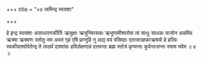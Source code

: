 +++
title = "०४ त्वमिन्द्र स्वयशा"

+++

हे इन्द्र स्वयशाः असाधारणकीर्तिः ऋभुक्षाः ऋभुनिवासकः ऋभूणामीश्वरोवा त्वं साधुः साधकः वाजोन अन्नमिव ऋक्वा ऋक्वणः स्तोतुः मम अस्तं गृहं एषि प्राप्नुहि नु अद्य वयं वसिष्ठाः एतत्सञ्ज्ञकाऋषयो हे हरिवः स्वकीयाश्वोपेतेन्द्र ते त्वदर्थं दाश्वांसः हविर्लक्षणान्नं दत्तवन्तः ब्रह्म स्तोत्रं कृण्वन्तः कुर्वन्तःसन्तः स्याम भवेम ॥ ४ ॥